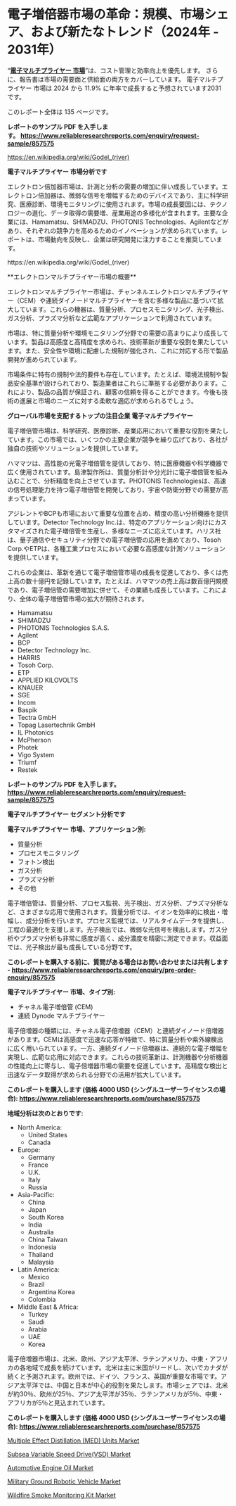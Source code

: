 <p><h1>電子増倍器市場の革命：規模、市場シェア、および新たなトレンド（2024年 - 2031年）</h1></p><p>&ldquo;<strong><a href="https://www.reliableresearchreports.com/electron-multipliers-r857575?utm_campaign=110&utm_medium=9&utm_source=Github&utm_content=ia&utm_term=02112024&utm_id=electron-multipliers">電子マルチプライヤー 市場</a></strong>&rdquo;は、コスト管理と効率向上を優先します。 さらに、報告書は市場の需要面と供給面の両方をカバーしています。 電子マルチプライヤー 市場は 2024 から 11.9% に年率で成長すると予想されています2031 です。</p>
<p>このレポート全体は 135 ページです。</p>
<p><strong>レポートのサンプル PDF を入手します。&nbsp;<a href="https://www.reliableresearchreports.com/enquiry/request-sample/857575?utm_campaign=110&utm_medium=9&utm_source=Github&utm_content=ia&utm_term=02112024&utm_id=electron-multipliers">https://www.reliableresearchreports.com/enquiry/request-sample/857575</a></strong></p>
<p><a href="https://en.wikipedia.org/wiki/Godel_(river)?utm_campaign=110&utm_medium=9&utm_source=Github&utm_content=ia&utm_term=02112024&utm_id=electron-multipliers">https://en.wikipedia.org/wiki/Godel_(river)</a></p>
<p><strong>電子マルチプライヤー 市場分析です</strong></p>
<p><p>エレクトロン倍加器市場は、計測と分析の需要の増加に伴い成長しています。エレクトロン倍加器は、微弱な信号を増幅するためのデバイスであり、主に科学研究、医療診断、環境モニタリングに使用されます。市場の成長要因には、テクノロジーの進化、データ取得の需要増、産業用途の多様化が含まれます。主要な企業には、Hamamatsu、SHIMADZU、PHOTONIS Technologies、Agilentなどがあり、それぞれの競争力を高めるためのイノベーションが求められています。レポートは、市場動向を反映し、企業は研究開発に注力することを推奨しています。</p></p>
<p>https://en.wikipedia.org/wiki/Godel_(river)</p>
<p><p>**エレクトロンマルチプライヤー市場の概要**</p><p>エレクトロンマルチプライヤー市場は、チャンネルエレクトロンマルチプライヤー（CEM）や連続ダイノードマルチプライヤーを含む多様な製品に基づいて拡大しています。これらの機器は、質量分析、プロセスモニタリング、光子検出、ガス分析、プラズマ分析など広範なアプリケーションで利用されています。</p><p>市場は、特に質量分析や環境モニタリング分野での需要の高まりにより成長しています。製品は高感度と高精度を求められ、技術革新が重要な役割を果たしています。また、安全性や環境に配慮した規制が強化され、これに対応する形で製品開発が進められています。</p><p>市場条件に特有の規制や法的要件も存在しています。たとえば、環境法規制や製品安全基準が設けられており、製造業者はこれらに準拠する必要があります。これにより、製品の品質が保証され、顧客の信頼を得ることができます。今後も技術の進展と市場のニーズに対する柔軟な適応が求められるでしょう。</p></p>
<p><strong>グローバル市場を支配するトップの注目企業 電子マルチプライヤー</strong></p>
<p><p>電子増倍管市場は、科学研究、医療診断、産業応用において重要な役割を果たしています。この市場では、いくつかの主要企業が競争を繰り広げており、各社が独自の技術やソリューションを提供しています。</p><p>ハママツは、高性能の光電子増倍管を提供しており、特に医療機器や科学機器で広く使用されています。島津製作所は、質量分析計や分光計に電子増倍管を組み込むことで、分析精度を向上させています。PHOTONIS Technologiesは、高速の信号処理能力を持つ電子増倍管を開発しており、宇宙や防衛分野での需要が高まっています。</p><p>アジレントやBCPも市場において重要な位置を占め、精度の高い分析機器を提供しています。Detector Technology Inc.は、特定のアプリケーション向けにカスタマイズされた電子増倍管を生産し、多様なニーズに応えています。ハリス社は、量子通信やセキュリティ分野での電子増倍管の応用を進めており、Tosoh Corp.やETPは、各種工業プロセスにおいて必要な高感度な計測ソリューションを提供しています。</p><p>これらの企業は、革新を通じて電子増倍管市場の成長を促進しており、多くは売上高の数十億円を記録しています。たとえば、ハママツの売上高は数百億円規模であり、電子増倍管の需要増加に併せて、その業績も成長しています。これにより、全体の電子増倍管市場の拡大が期待されます。</p></p>
<p><ul><li>Hamamatsu</li><li>SHIMADZU</li><li>PHOTONIS Technologies S.A.S.</li><li>Agilent</li><li>BCP</li><li>Detector Technology Inc.</li><li>HARRIS</li><li>Tosoh Corp.</li><li>ETP</li><li>APPLIED KILOVOLTS</li><li>KNAUER</li><li>SGE</li><li>Incom</li><li>Baspik</li><li>Tectra GmbH</li><li>Topag Lasertechnik GmbH</li><li>IL Photonics</li><li>McPherson</li><li>Photek</li><li>Vigo System</li><li>Triumf</li><li>Restek</li></ul></p>
<p><strong>レポートのサンプル PDF を入手します。 <a href="https://www.reliableresearchreports.com/enquiry/request-sample/857575?utm_campaign=110&utm_medium=9&utm_source=Github&utm_content=ia&utm_term=02112024&utm_id=electron-multipliers">https://www.reliableresearchreports.com/enquiry/request-sample/857575</a></strong></p>
<p><strong>電子マルチプライヤー セグメント分析です</strong></p>
<p><strong>電子マルチプライヤー 市場、アプリケーション別:</strong></p>
<p><ul><li>質量分析</li><li>プロセスモニタリング</li><li>フォトン検出</li><li>ガス分析</li><li>プラズマ分析</li><li>その他</li></ul></p>
<p><p>電子増倍管は、質量分析、プロセス監視、光子検出、ガス分析、プラズマ分析など、さまざまな応用で使用されます。質量分析では、イオンを効率的に検出・増幅し、成分分析を行います。プロセス監視では、リアルタイムデータを提供し、工程の最適化を支援します。光子検出では、微弱な光信号を検出します。ガス分析やプラズマ分析も非常に感度が高く、成分濃度を精密に測定できます。収益面では、光子検出が最も成長している分野です。</p></p>
<p><strong>このレポートを購入する前に、質問がある場合はお問い合わせまたは共有します - <a href="https://www.reliableresearchreports.com/enquiry/pre-order-enquiry/857575?utm_campaign=110&utm_medium=9&utm_source=Github&utm_content=ia&utm_term=02112024&utm_id=electron-multipliers">https://www.reliableresearchreports.com/enquiry/pre-order-enquiry/857575</a></strong></p>
<p><strong>電子マルチプライヤー 市場、タイプ別:</strong></p>
<p><ul><li>チャネル電子増倍管 (CEM)</li><li>連続 Dynode マルチプライヤー</li></ul></p>
<p><p>電子倍増器の種類には、チャネル電子倍増器（CEM）と連続ダイノード倍増器があります。CEMは高感度で迅速な応答が特徴で、特に質量分析や紫外線検出に広く用いられています。一方、連続ダイノード倍増器は、連続的な電子増幅を実現し、広範な応用に対応できます。これらの技術革新は、計測機器や分析機器の性能向上に寄与し、電子倍増器市場の需要を促進しています。高精度な検出と迅速なデータ取得が求められる分野での活用が拡大しています。</p></p>
<p><strong>このレポートを購入します (価格 4000 USD (シングルユーザーライセンスの場合): <a href="https://www.reliableresearchreports.com/purchase/857575?utm_campaign=110&utm_medium=9&utm_source=Github&utm_content=ia&utm_term=02112024&utm_id=electron-multipliers">https://www.reliableresearchreports.com/purchase/857575</a></strong></p>
<p><strong>地域分析は次のとおりです:</strong></p>
<p><ul>
    <li>
        North America:
        <ul>
            <li>United States</li>
            <li>Canada</li>
        </ul>
    </li>
    <li>
        Europe:
        <ul>
            <li>Germany</li>
            <li>France</li>
            <li>U.K.</li>
            <li>Italy</li>
            <li>Russia</li>
        </ul>
    </li>
    <li>
        Asia-Pacific:
        <ul>
            <li>China</li>
            <li>Japan</li>
            <li>South Korea</li>
            <li>India</li>
            <li>Australia</li>
            <li>China Taiwan</li>
            <li>Indonesia</li>
            <li>Thailand</li>
            <li>Malaysia</li>
        </ul>
    </li>
    <li>
        Latin America:
        <ul>
            <li>Mexico</li>
            <li>Brazil</li>
            <li>Argentina Korea</li>
            <li>Colombia</li>
        </ul>
    </li>
    <li>
        Middle East & Africa:
        <ul>
            <li>Turkey</li>
            <li>Saudi</li>
            <li>Arabia</li>
            <li>UAE</li>
            <li>Korea</li>
        </ul>
    </li>
    </ul></p>
<p><p>電子倍増器市場は、北米、欧州、アジア太平洋、ラテンアメリカ、中東・アフリカの各地域で成長を続けています。北米は主に米国がリードし、次いでカナダが続くと予測されます。欧州では、ドイツ、フランス、英国が重要な市場です。アジア太平洋では、中国と日本が中心的役割を果たします。市場シェアでは、北米が約30％、欧州が25％、アジア太平洋が35％、ラテンアメリカが5％、中東・アフリカが5％と見込まれています。</p></p>
<p><strong>このレポートを購入します (価格 4000 USD (シングルユーザーライセンスの場合): <a href="https://www.reliableresearchreports.com/purchase/857575?utm_campaign=110&utm_medium=9&utm_source=Github&utm_content=ia&utm_term=02112024&utm_id=electron-multipliers">https://www.reliableresearchreports.com/purchase/857575</a></strong></p>
<p><p><a href="https://issuu.com/reportprime-2/docs/multiple-effect-distillation-med-un_d0d8b0c36ceb17?utm_campaign=110&utm_medium=9&utm_source=Github&utm_content=ia&utm_term=02112024&utm_id=electron-multipliers">Multiple Effect Distillation (MED) Units Market</a></p><p><a href="https://issuu.com/reportprime-2/docs/subsea-variable-speed-drivevsd-mark_6765259c4e760a?utm_campaign=110&utm_medium=9&utm_source=Github&utm_content=ia&utm_term=02112024&utm_id=electron-multipliers">Subsea Variable Speed Drive(VSD) Market</a></p><p><a href="https://github.com/alesiasc0na/Market-Research-Report-List-1/blob/main/automotive-engine-oil-market.md?utm_campaign=110&utm_medium=9&utm_source=Github&utm_content=ia&utm_term=02112024&utm_id=electron-multipliers">Automotive Engine Oil Market</a></p><p><a href="https://www.linkedin.com/pulse/military-ground-robotic-vehicle-market-velocity-8-cagr-trajectory-e1z1c?utm_campaign=110&utm_medium=9&utm_source=Github&utm_content=ia&utm_term=02112024&utm_id=electron-multipliers">Military Ground Robotic Vehicle Market</a></p><p><a href="https://www.linkedin.com/pulse/future-innovation-global-wildfire-smoke-monitoring-kit-market-cydfc?utm_campaign=110&utm_medium=9&utm_source=Github&utm_content=ia&utm_term=02112024&utm_id=electron-multipliers">Wildfire Smoke Monitoring Kit Market</a></p></p>